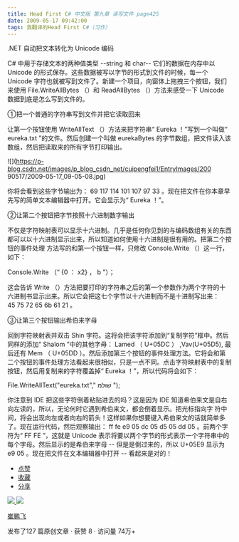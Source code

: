 ```yaml
---
title: Head First C# 中文版 第九章 读写文件 page425
date: 2009-05-17 09:42:00
tags: 我翻译的Head First C#（习作）
---
```

.NET  自动把文本转化为  Unicode  编码

  

C#  中用于存储文本的两种值类型  \--string  和  char--  它们的数据在内存中以  Unicode
的形式保存。这些数据被写以字节的形式到文件的时候，每一个  Unicode  字符也就被写到文件了。新建一个项目，向窗体上拖拽三个按钮，我们来使用
File.WriteAllBytes  （）和  ReadAllBytes  （）方法来感受一下  Unicode  数据到底是怎么写到文件的。

①把一个普通的字符串写到文件并把它读取回来

  

让第一个按钮使用  WriteAllText  （）方法来把字符串“  Eureka  ！”写到一个叫做“  eureka.txt
”的文件。然后创建一个叫做  eurekaBytes  的字节数组，把文件读入该数组，然后把读取来的所有字节打印输出。

  

![](https://p-blog.csdn.net/images/p_blog_csdn_net/cuipengfei1/EntryImages/200
90517/2009-05-17_09-05-08.jpg)

你将会看到这些字节输出为：  69 117 114 101 107 97 33  。现在把文件在你本章早先写的简单文本编辑器中打开。它会显示为“
Eureka  ！”。

  

②让第二个按钮把字节按照十六进制数字输出

  

不仅是字符映射表可以显示十六进制。几乎是任何你见到的与编码数组有关的东西都可以以十六进制显示出来，所以知道如何使用十六进制是很有用的。把第二个按钮的事件处理
方法写的和第一个按钮一样，只修改  Console.Write  （）这一行，如下：

  

Console.Write  （“  {0  ：  x2}  ，  b  ”）；

  

这会告诉  Write  （）方法把要打印的字符串之后的第一个参数作为两个字符的十六进制书显示出来。所以它会把这七个字节以十六进制而不是十进制写出来：
45 75 72 65 6b 61 21  。

  

③让第三个按钮输出希伯来字母

  

回到字符映射表并双击  Shin  字符。这将会把该字符添加到“复制字符”框中。然后同样的添加“  Shalom  ”中的其他字母：  Lamed  （
U+05DC  ）  ,Vav(U+05D5),  最后还有  Mem  （  U+05DD
）。然后添加第三个按钮的事件处理方法。它将会和第二个按钮的事件处理方法看起来很相似，只是一点不同。点击字符映射表中的复制按钮，然后用复制来的字符覆盖掉“
Eureka  ！”，所以代码将会如下：

  

File.WriteAllText("eureka.txt","  שׁוּלּמּ  ");

  

你注意到  IDE  把这些字符倒着粘贴进去的吗？这是因为  IDE  知道希伯来文是自右向左读的，所以，无论何时它遇到希伯来文，都会倒着显示。把光标指向字
符中间，将会出现向左或者向右的箭头！这样如果你想要键入希伯来文的话就简单多了。现在运行代码，然后观察输出：  ff fe e9 05 dc 05 d5 05
dd 05  。前两个字符为“  FF FE  ”，这就是  Unicode  表示将要以两个字节的形式表示一个字符串中的每个字母。然后显示的是希伯来字母
\--  但是是倒过来的，所以  U+05E9  显示为  e9 05  。现在把文件在文本编辑器中打开  \--  看起来是对的！

  * [ 点赞  ](javascript:;)
  * [ 收藏  ](javascript:;)
  * [ 分享 ](javascript:;)

[ ![](https://profile.csdnimg.cn/5/2/5/3_cuipengfei1)
![](https://g.csdnimg.cn/static/user-reg-year/1x/11.png)
](https://blog.csdn.net/cuipengfei1)

[ 崔鹏飞 ](https://blog.csdn.net/cuipengfei1)

发布了127 篇原创文章  ·  获赞 8  ·  访问量 74万+

